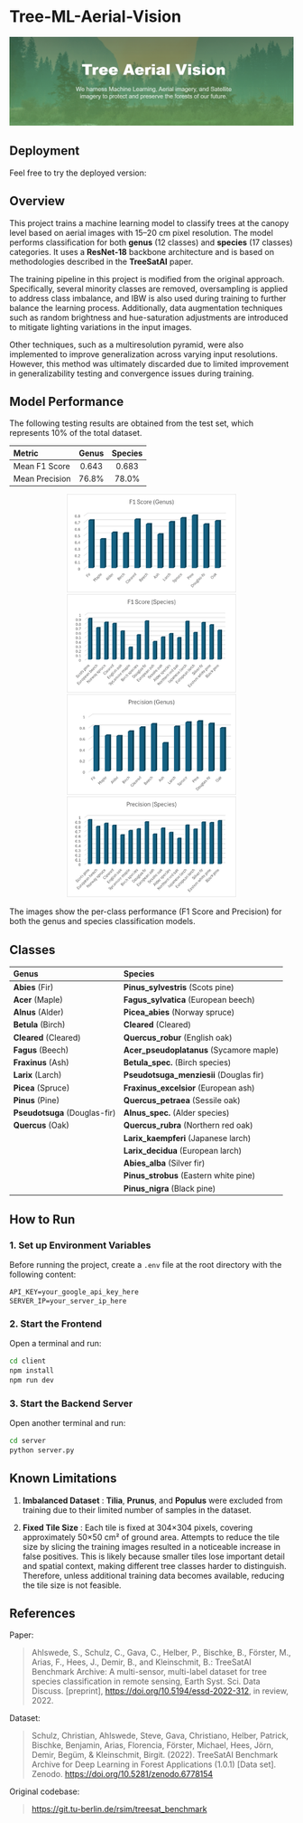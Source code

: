 # Tree-ML-Aerial-Vision
![Tree Species Example](docs/header.png)

## Deployment
Feel free to try the deployed version: 

## Overview
This project trains a machine learning model to classify trees at the canopy level based on aerial images with 15–20 cm pixel resolution. The model performs classification for both **genus** (12 classes) and **species** (17 classes) categories. It uses a **ResNet-18** backbone architecture and is based on methodologies described in the **TreeSatAI** paper.

The training pipeline in this project is modified from the original approach. Specifically, several minority classes are removed, oversampling is applied to address class imbalance, and IBW is also used during training to further balance the learning process. Additionally, data augmentation techniques such as random brightness and hue-saturation adjustments are introduced to mitigate lighting variations in the input images. 

Other techniques, such as a multiresolution pyramid, were also implemented to improve generalization across varying input resolutions. However, this method was ultimately discarded due to limited improvement in generalizability testing and convergence issues during training.

## Model Performance
The following testing results are obtained from the test set, which represents 10% of the total dataset.

| Metric          | Genus  | Species |
|:----------------|:------:|:-------:|
| Mean F1 Score   | 0.643  | 0.683   |
| Mean Precision  | 76.8%  | 78.0%   |

<div align="center">
  
  <img src="docs/F1_Score_Genus.png" alt="F1 Score Genus" width="300"/>
  <img src="docs/F1_Score_Species.png" alt="F1 Score Species" width="300"/>

  <img src="docs/Precision_Genus.png" alt="Precision Genus" width="300"/>
  <img src="docs/Precision_Species.png" alt="Precision Species" width="300"/>
</div>

The images show the per-class performance (F1 Score and Precision) for both the genus and species classification models.

## Classes

| Genus | Species |
|:-----|:--------|
| **Abies** (Fir) | **Pinus_sylvestris** (Scots pine) |
| **Acer** (Maple) | **Fagus_sylvatica** (European beech) |
| **Alnus** (Alder) | **Picea_abies** (Norway spruce) |
| **Betula** (Birch) | **Cleared** (Cleared) |
| **Cleared** (Cleared) | **Quercus_robur** (English oak) |
| **Fagus** (Beech) | **Acer_pseudoplatanus** (Sycamore maple) |
| **Fraxinus** (Ash) | **Betula_spec.** (Birch species) |
| **Larix** (Larch) | **Pseudotsuga_menziesii** (Douglas fir) |
| **Picea** (Spruce) | **Fraxinus_excelsior** (European ash) |
| **Pinus** (Pine) | **Quercus_petraea** (Sessile oak) |
| **Pseudotsuga** (Douglas-fir) | **Alnus_spec.** (Alder species) |
| **Quercus** (Oak) | **Quercus_rubra** (Northern red oak) |
| | **Larix_kaempferi** (Japanese larch) |
| | **Larix_decidua** (European larch) |
| | **Abies_alba** (Silver fir) |
| | **Pinus_strobus** (Eastern white pine) |
| | **Pinus_nigra** (Black pine) |

## How to Run

### 1. Set up Environment Variables
Before running the project, create a `.env` file at the root directory with the following content:

```env
API_KEY=your_google_api_key_here
SERVER_IP=your_server_ip_here
```

### 2. Start the Frontend
Open a terminal and run:

```bash
cd client
npm install
npm run dev
```
### 3. Start the Backend Server
Open another terminal and run:
```bash
cd server
python server.py
```

## Known Limitations

1. **Imbalanced Dataset** : **Tilia**, **Prunus**, and **Populus** were excluded from training due to their limited number of samples in the dataset.

2. **Fixed Tile Size** : Each tile is fixed at 304×304 pixels, covering approximately 50×50 cm² of ground area. Attempts to reduce the tile size by slicing the training images resulted in a noticeable increase in false positives. This is likely because smaller tiles lose important detail and spatial context, making different tree classes harder to distinguish. Therefore, unless additional training data becomes available, reducing the tile size is not feasible.


## References
Paper:

> Ahlswede, S., Schulz, C., Gava, C., Helber, P., Bischke, B., Förster, M., Arias, F., Hees, J., Demir, B., and Kleinschmit, B.: TreeSatAI Benchmark Archive: A multi-sensor, multi-label dataset for tree species classification in remote sensing, Earth Syst. Sci. Data Discuss. [preprint], https://doi.org/10.5194/essd-2022-312, in review, 2022. 

Dataset:
> Schulz, Christian, Ahlswede, Steve, Gava, Christiano, Helber, Patrick, Bischke, Benjamin, Arias, Florencia, Förster, Michael, Hees, Jörn, Demir, Begüm, & Kleinschmit, Birgit. (2022). TreeSatAI Benchmark Archive for Deep Learning in Forest Applications (1.0.1) [Data set]. Zenodo. https://doi.org/10.5281/zenodo.6778154

Original codebase:
> https://git.tu-berlin.de/rsim/treesat_benchmark
